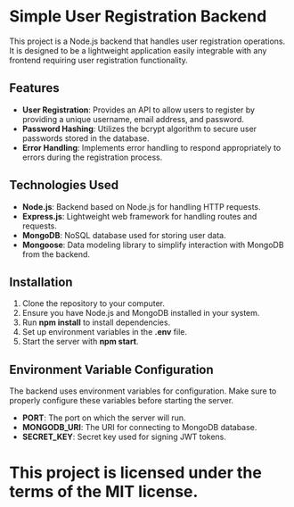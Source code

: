 # Simple User Registration Backend

This project is a Node.js backend that handles user registration operations.
It is designed to be a lightweight application easily integrable with any frontend requiring user registration functionality.

## Features

- <b>User Registration</b>: Provides an API to allow users to register by providing a unique username, email address, and password.
- <b>Password Hashing</b>: Utilizes the bcrypt algorithm to secure user passwords stored in the database.
- <b>Error Handling</b>: Implements error handling to respond appropriately to errors during the registration process.

## Technologies Used

- <b>Node.js</b>: Backend based on Node.js for handling HTTP requests.
- <b>Express.js</b>: Lightweight web framework for handling routes and requests.
- <b>MongoDB</b>: NoSQL database used for storing user data.
- <b>Mongoose</b>: Data modeling library to simplify interaction with MongoDB from the backend.

## Installation

1. Clone the repository to your computer.
2. Ensure you have Node.js and MongoDB installed in your system.
3. Run <b>npm install</b> to install dependencies.
4. Set up environment variables in the <b>.env</b> file.
5. Start the server with <b>npm start</b>.

## Environment Variable Configuration

The backend uses environment variables for configuration. Make sure to properly configure these variables before starting the server.

- <b>PORT</b>: The port on which the server will run.
- <b>MONGODB_URI</b>: The URI for connecting to MongoDB database.
- <b>SECRET_KEY</b>: Secret key used for signing JWT tokens.

# This project is licensed under the terms of the MIT license.
